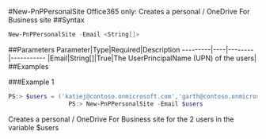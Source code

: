 #New-PnPPersonalSite
Office365 only: Creates a personal / OneDrive For Business site
##Syntax
```powershell
New-PnPPersonalSite -Email <String[]>
```


##Parameters
Parameter|Type|Required|Description
---------|----|--------|-----------
|Email|String[]|True|The UserPrincipalName (UPN) of the users|
##Examples

###Example 1
```powershell
PS:> $users = ('katiej@contoso.onmicrosoft.com','garth@contoso.onmicrosoft.com')
                 PS:> New-PnPPersonalSite -Email $users
```
Creates a personal / OneDrive For Business site for the 2 users in the variable $users
